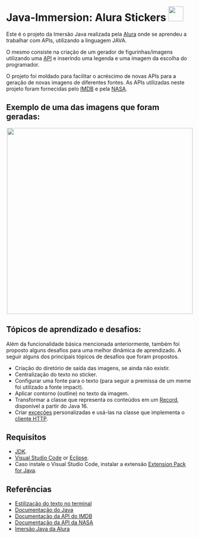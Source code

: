 # Java-Immersion: Alura Stickers <img src="https://cdn.jsdelivr.net/gh/devicons/devicon/icons/java/java-original.svg" width="40" height="40" /> 

Este é o projeto da Imersão Java realizada pela [Alura](https://www.alura.com.br/) onde se aprendeu a trabalhar com APIs, utilizando a linguagem JAVA.

O mesmo consiste na criação de um gerador de figurinhas/imagens utilizando uma [API](https://aws.amazon.com/pt/what-is/api/) e inserindo uma legenda e uma imagem da escolha do programador.

O projeto foi moldado para facilitar o acréscimo de novas APIs para a geração de novas imagens de diferentes fontes. As APIs utilizadas neste projeto foram fornecidas pelo [IMDB](https://developer.imdb.com/documentation/api-documentation/getting-access/?ref_=side_nav) e pela [NASA](https://api.nasa.gov/).

## Exemplo de uma das imagens que foram geradas:

<div align="center">
<img src = "https://user-images.githubusercontent.com/102382923/230645589-58afb99c-478d-4981-9b23-38aa97c15e81.png" width = "500"/>
</div>

## Tópicos de aprendizado e desafios:

Além da funcionalidade básica mencionada anteriormente, também foi proposto alguns desafios para uma melhor dinâmica de aprendizado. A seguir alguns dos principais tópicos de desafios que foram propostos.

*  Criação do diretório de saída das imagens, se ainda não existir.
*  Centralização do texto no sticker.
*  Configurar uma fonte para o texto (para seguir a premissa de um meme foi utilizado a fonte impact).
*  Aplicar contorno (outline) no texto da imagem.
*  Transformar a classe que representa os conteúdos em um [Record](https://www.guiadojava.com.br/2021/04/java-records.html), disponível a partir do Java 16.
*  Criar [exceções](https://github.com/amiralo01/Java-Immersion/blob/main/Alura_Stickers/src/ClientHttpException.java) personalizadas e usá-las na classe que implementa o [cliente HTTP](https://github.com/amiralo01/Java-Immersion/blob/main/Alura_Stickers/src/ClientHttp.java).

## Requisitos

* [JDK](https://download.oracle.com/java/17/latest/jdk-17_windows-x64_bin.exe).
* [Visual Studio Code](https://code.visualstudio.com/download) or [Eclipse](https://www.eclipse.org/downloads/packages/installer).
* Caso instale o Visual Studio Code, instalar a extensão [Extension Pack for Java](https://marketplace.visualstudio.com/items?itemName=vscjava.vscode-java-pack).

## Referências

* [Estilização do texto no terminal](https://www.alura.com.br/artigos/decorando-terminal-cores-emojis)
* [Documentação do Java](https://dev.java/learn/)
* [Documentação da API do IMDB](https://developer.imdb.com/documentation)
* [Documentação da API da NASA](https://api.nasa.gov/)
* [Imersão Java da Alura](https://www.alura.com.br/imersao-java)
